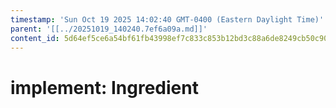 ```yaml
---
timestamp: 'Sun Oct 19 2025 14:02:40 GMT-0400 (Eastern Daylight Time)'
parent: '[[../20251019_140240.7ef6a09a.md]]'
content_id: 5d64ef5ce6a54bf61fb43998ef7c833c853b12bd3c88a6de8249cb50c90a3e7e
---
```


# implement: Ingredient
